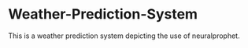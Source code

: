 # Weather-Prediction-System

This is a weather prediction system depicting the use of neuralprophet.
